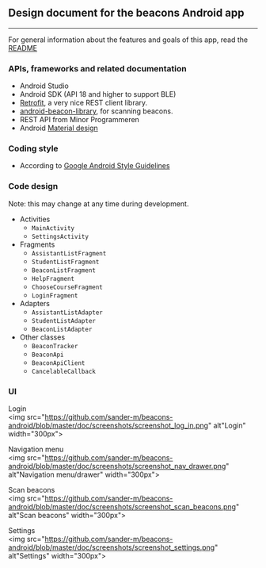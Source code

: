 ## Design document for the beacons Android app
***
For general information about the features and goals of this app, read the [README](https://github.com/sander-m/beacons-android/blob/master/README.md)

### APIs, frameworks and related documentation
* Android Studio
* Android SDK (API 18 and higher to support BLE)
* [Retrofit](http://square.github.io/retrofit/), a very nice REST client library.
* [android-beacon-library](https://github.com/AltBeacon/android-beacon-library), for scanning beacons.
* REST API from Minor Programmeren
* Android [Material design](https://developer.android.com/design/material/index.html)

### Coding style
* According to [Google Android Style Guidelines](http://source.android.com/source/code-style.html)

### Code design
Note: this may change at any time during development.
* Activities
  * `MainActivity`  
  * `SettingsActivity`  
* Fragments
  * `AssistantListFragment`
  * `StudentListFragment`
  * `BeaconListFragment`
  * `HelpFragment`
  * `ChooseCourseFragment`
  * `LoginFragment`
* Adapters
  * `AssistantListAdapter`
  * `StudentListAdapter`
  * `BeaconListAdapter`
* Other classes
  * `BeaconTracker`
  * `BeaconApi`
  * `BeaconApiClient`
  * `CancelableCallback`

### UI
Login  
<img src="https://github.com/sander-m/beacons-android/blob/master/doc/screenshots/screenshot_log_in.png" alt"Login" width="300px">  

Navigation menu  
<img src="https://github.com/sander-m/beacons-android/blob/master/doc/screenshots/screenshot_nav_drawer.png" alt"Navigation menu/drawer" width="300px">  

Scan beacons  
<img src="https://github.com/sander-m/beacons-android/blob/master/doc/screenshots/screenshot_scan_beacons.png" alt"Scan beacons" width="300px">  

Settings  
<img src="https://github.com/sander-m/beacons-android/blob/master/doc/screenshots/screenshot_settings.png" alt"Settings" width="300px">  
